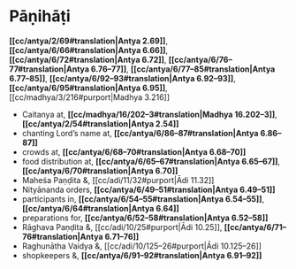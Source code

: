 # Pāṇihāṭi

**[[cc/antya/2/69#translation|Antya 2.69]]**, **[[cc/antya/6/66#translation|Antya 6.66]]**, **[[cc/antya/6/72#translation|Antya 6.72]]**, **[[cc/antya/6/76–77#translation|Antya 6.76–77]]**, **[[cc/antya/6/77–85#translation|Antya 6.77–85]]**, **[[cc/antya/6/92–93#translation|Antya 6.92–93]]**, **[[cc/antya/6/95#translation|Antya 6.95]]**, [[cc/madhya/3/216#purport|Madhya 3.216]]

* Caitanya at, **[[cc/madhya/16/202–3#translation|Madhya 16.202–3]]**, **[[cc/antya/2/54#translation|Antya 2.54]]**
* chanting Lord’s name at, **[[cc/antya/6/86–87#translation|Antya 6.86–87]]**
* crowds at, **[[cc/antya/6/68–70#translation|Antya 6.68–70]]**
* food distribution at, **[[cc/antya/6/65–67#translation|Antya 6.65–67]]**, **[[cc/antya/6/70#translation|Antya 6.70]]**
* Maheśa Paṇḍita &, [[cc/adi/11/32#purport|Ādi 11.32]]
* Nityānanda orders, **[[cc/antya/6/49–51#translation|Antya 6.49–51]]**
* participants in, **[[cc/antya/6/54–55#translation|Antya 6.54–55]]**, **[[cc/antya/6/64#translation|Antya 6.64]]**
* preparations for, **[[cc/antya/6/52–58#translation|Antya 6.52–58]]**
* Rāghava Paṇḍita &, [[cc/adi/10/25#purport|Ādi 10.25]], **[[cc/antya/6/71–76#translation|Antya 6.71–76]]**
* Raghunātha Vaidya &, [[cc/adi/10/125–26#purport|Ādi 10.125–26]]
* shopkeepers &, **[[cc/antya/6/91–92#translation|Antya 6.91–92]]**
